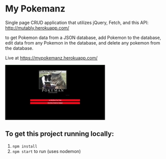 # My Pokemanz
Single page CRUD application that utilizes jQuery, Fetch, and this API:
http://mutably.herokuapp.com/

to get Pokemon data from a JSON database,
add Pokemon to the database,
edit data from any Pokemon in the database,
and delete any pokemon from the database.

Live at https://mypokemanz.herokuapp.com/

<img src='./Demo GIF.gif'/>

## To get this project running locally:
1. `npm install`
1. `npm start` to run (uses nodemon)
